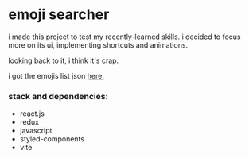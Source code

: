# emoji searcher

i made this project to test my recently-learned skills. i decided to focus more on its ui, implementing shortcuts and animations.

looking back to it, i think it's crap.

i got the emojis list json [here.](https://github.com/ahfarmer/emoji-search/blob/master/src/emojiList.json)

### stack and dependencies:

- react.js
- redux
- javascript
- styled-components
- vite
